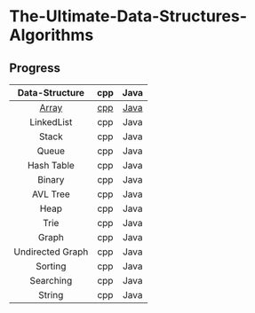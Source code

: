 # The-Ultimate-Data-Structures-Algorithms

## Progress

|                        Data-Structure                        |                             cpp                              |                             Java                             |
| :----------------------------------------------------------: | :----------------------------------------------------------: | :----------------------------------------------------------: |
| <a href="https://github.com/ascendho/The-Ultimate-Data-Structures-Algorithms/tree/master/Array">Array</a> | <a href="https://github.com/ascendho/The-Ultimate-Data-Structures-Algorithms/tree/master/Array/cpp">cpp</a> | <a href="https://github.com/ascendho/The-Ultimate-Data-Structures-Algorithms/tree/master/Array/java">Java</a> |
|                          LinkedList                          |                             cpp                              |                             Java                             |
|                            Stack                             |                             cpp                              |                             Java                             |
|                            Queue                             |                             cpp                              |                             Java                             |
|                          Hash Table                          |                             cpp                              |                             Java                             |
|                            Binary                            |                             cpp                              |                             Java                             |
|                           AVL Tree                           |                             cpp                              |                             Java                             |
|                             Heap                             |                             cpp                              |                             Java                             |
|                             Trie                             |                             cpp                              |                             Java                             |
|                            Graph                             |                             cpp                              |                             Java                             |
|                       Undirected Graph                       |                             cpp                              |                             Java                             |
|                           Sorting                            |                             cpp                              |                             Java                             |
|                          Searching                           |                             cpp                              |                             Java                             |
|                            String                            |                             cpp                              |                             Java                             |

